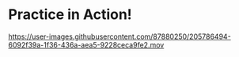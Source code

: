 # Practice in Action!






https://user-images.githubusercontent.com/87880250/205786494-6092f39a-1f36-436a-aea5-9228ceca9fe2.mov







